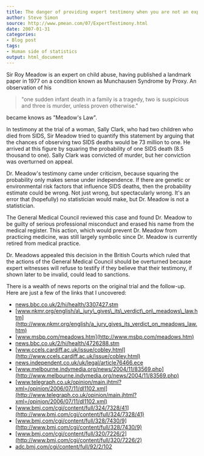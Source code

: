 ```yaml
---
title: The danger of providing expert testimony when you are not an expert
author: Steve Simon
source: http://www.pmean.com/07/ExpertTestimony.html
date: 2007-01-31
categories:
- Blog post
tags:
- Human side of statistics
output: html_document
---
```

Sir Roy Meadow is an expert on child abuse, having published a landmark
paper in 1977 on a condition known as Munchausen Syndrome by Proxy. An
observation of his

> "one sudden infant death in a family is a tragedy, two is suspicious
> and three is murder, unless proven otherwise."

became knows as "Meadow's Law".

In testimony at the trial of a woman, Sally Clark, who had two children
who died from SIDS, Sir Meadow tried to quantify this statement by
arguing that the chances of observing two SIDS deaths would be 73
million to one. He arrived at this figure by squaring the probability of
one SIDS death (8.5 thousand to one). Sally Clark was convicted of
murder, but her conviction was overturned on appeal.

Dr. Meadow's testimony came under criticism, because squaring the
probability only makes sense under independence. If there are genetic or
environmental risk factors that influence SIDS deaths, then the
probability estimate could be wrong. Not just wrong, but spectacularly
wrong. It's an error that (hopefully) no statistician would make, but
Dr. Meadow is not a statistician.

The General Medical Council reviewed this case and found Dr. Meadow to
be guilty of serious professional misconduct and erased his name from
the medical register. This action, which would prevent Dr. Meadow from
practicing medicine, was still largely symbolic since Dr. Meadow is
currently retired from medical practice.

Dr. Meadows appealed this decision in the British Courts which ruled
that the actions of the General Medical Council should be overturned
because expert witnesses will refuse to testify if they believe that
their testimony, if shown later to be invalid, could lead to sanctions.

There is a wealth of news reports on the original trial and the
follow-up. Here are just a few of the links that I uncovered:

-   [news.bbc.co.uk/2/hi/health/3307427.stm](http://news.bbc.co.uk/2/hi/health/3307427.stm)
-   [www.nkmr.org/english/a\_jury\_gives\_its\_verdict\_on\_meadows\_law.htm](http://www.nkmr.org/english/a_jury_gives_its_verdict_on_meadows_law.htm)
-   [www.msbp.com/meadows.htm](http://www.msbp.com/meadows.htm)
-   [news.bbc.co.uk/2/hi/health/4726288.stm](http://news.bbc.co.uk/2/hi/health/4726288.stm)
-   [www.ccels.cardiff.ac.uk/issue/cobley.html](http://www.ccels.cardiff.ac.uk/issue/cobley.html)
-   [news.independent.co.uk/uk/legal/article76466.ece](http://news.independent.co.uk/uk/legal/article76466.ece)
-   [www.melbourne.indymedia.org/news/2004/11/83569.php](http://www.melbourne.indymedia.org/news/2004/11/83569.php)
-   [www.telegraph.co.uk/opinion/main.jhtml?xml=/opinion/2006/07/11/dl1102.xml](http://www.telegraph.co.uk/opinion/main.jhtml?xml=/opinion/2006/07/11/dl1102.xml)
-   [www.bmj.com/cgi/content/full/324/7328/41](http://www.bmj.com/cgi/content/full/324/7328/41)
-   [www.bmj.com/cgi/content/full/328/7430/9](http://www.bmj.com/cgi/content/full/328/7430/9)
-   [www.bmj.com/cgi/content/full/320/7226/2](http://www.bmj.com/cgi/content/full/320/7226/2)
-   [adc.bmj.com/cgi/content/full/92/2/102](http://adc.bmj.com/cgi/content/full/92/2/102)
